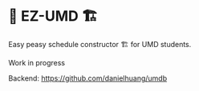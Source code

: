 # 📅 EZ-UMD 🏗️

Easy peasy schedule constructor 🏗️ for UMD students.

Work in progress

Backend: https://github.com/danielhuang/umdb
